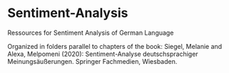 # Sentiment-Analysis
Ressources for Sentiment Analysis of German Language

Organized in folders parallel to chapters of the book:
Siegel, Melanie and Alexa, Melpomeni (2020): Sentiment-Analyse deutschsprachiger Meinungsäußerungen. Springer Fachmedien, Wiesbaden.
